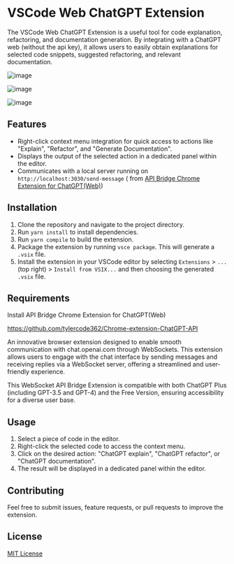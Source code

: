 # VSCode Web ChatGPT Extension

The VSCode Web ChatGPT Extension is a useful tool for code explanation, refactoring, and documentation generation. By integrating with a ChatGPT web (without the api key), it allows users to easily obtain explanations for selected code snippets, suggested refactoring, and relevant documentation.

![image](https://user-images.githubusercontent.com/22150402/235414828-135282d1-1f5a-475d-8a47-cba0d66995b4.png)

![image](https://user-images.githubusercontent.com/22150402/235414899-93ce3066-b6be-480e-857e-ed7cb0b71949.png)

![image](https://user-images.githubusercontent.com/22150402/235414852-3c5f8d29-a69f-4871-908d-4eedc35cec73.png)


## Features

- Right-click context menu integration for quick access to actions like "Explain", "Refactor", and "Generate Documentation".
- Displays the output of the selected action in a dedicated panel within the editor.
- Communicates with a local server running on `http://localhost:3030/send-message` ( from [API Bridge Chrome Extension for ChatGPT(Web)](https://github.com/tylercode362/Chrome-extension-ChatGPT-API))

## Installation

1. Clone the repository and navigate to the project directory.
2. Run `yarn install` to install dependencies.
3. Run `yarn compile` to build the extension.
4. Package the extension by running `vsce package`. This will generate a `.vsix` file.
5. Install the extension in your VSCode editor by selecting `Extensions` > `...` (top right) > `Install from VSIX...` and then choosing the generated `.vsix` file.

## Requirements

Install API Bridge Chrome Extension for ChatGPT(Web)

https://github.com/tylercode362/Chrome-extension-ChatGPT-API

An innovative browser extension designed to enable smooth communication with chat.openai.com through WebSockets. This extension allows users to engage with the chat interface by sending messages and receiving replies via a WebSocket server, offering a streamlined and user-friendly experience.

This WebSocket API Bridge Extension is compatible with both ChatGPT Plus (including GPT-3.5 and GPT-4) and the Free Version, ensuring accessibility for a diverse user base.

## Usage

1. Select a piece of code in the editor.
2. Right-click the selected code to access the context menu.
3. Click on the desired action: "ChatGPT explain", "ChatGPT refactor", or "ChatGPT documentation".
4. The result will be displayed in a dedicated panel within the editor.

## Contributing

Feel free to submit issues, feature requests, or pull requests to improve the extension.

## License

[MIT License](LICENSE)
